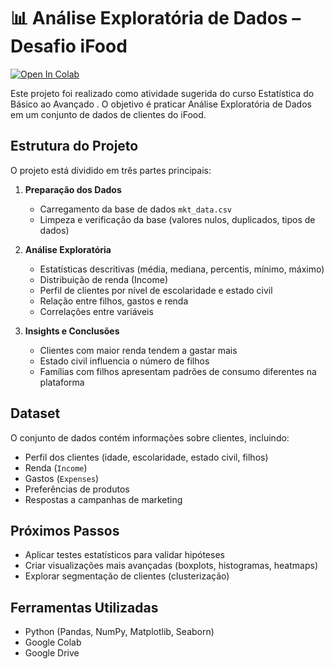 # 📊 Análise Exploratória de Dados – Desafio iFood

[![Open In Colab](https://colab.research.google.com/assets/colab-badge.svg)](https://github.com/larissacamposs/analise_ifood/blob/main/Ptojeto_Ifood.ipynb)

Este projeto foi realizado como atividade sugerida do curso Estatística do Básico ao Avançado . O objetivo é praticar Análise Exploratória de Dados  em um conjunto de dados de clientes do iFood.

## Estrutura do Projeto

O projeto está dividido em três partes principais:

1. **Preparação dos Dados**  
   - Carregamento da base de dados `mkt_data.csv`  
   - Limpeza e verificação da base (valores nulos, duplicados, tipos de dados)

2. **Análise Exploratória**  
   - Estatísticas descritivas (média, mediana, percentis, mínimo, máximo)  
   - Distribuição de renda (Income)  
   - Perfil de clientes por nível de escolaridade e estado civil  
   - Relação entre filhos, gastos e renda  
   - Correlações entre variáveis  

3. **Insights e Conclusões**  
   - Clientes com maior renda tendem a gastar mais  
   - Estado civil influencia o número de filhos  
   - Famílias com filhos apresentam padrões de consumo diferentes na plataforma  

## Dataset

O conjunto de dados contém informações sobre clientes, incluindo:

- Perfil dos clientes (idade, escolaridade, estado civil, filhos)  
- Renda (`Income`)  
- Gastos (`Expenses`)  
- Preferências de produtos  
- Respostas a campanhas de marketing  

## Próximos Passos

- Aplicar testes estatísticos para validar hipóteses  
- Criar visualizações mais avançadas (boxplots, histogramas, heatmaps)  
- Explorar segmentação de clientes (clusterização)  

## Ferramentas Utilizadas

- Python (Pandas, NumPy, Matplotlib, Seaborn)  
- Google Colab  
- Google Drive  
